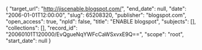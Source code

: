 {
  "target_url": "http://jiscenable.blogspot.com/", 
  "end_date": null, 
  "date": "2006-01-01T12:00:00", 
  "slug": 65208320, 
  "publisher": "blogspot.com", 
  "open_access": true, 
  "npld": false, 
  "title": "ENABLE blogspot", 
  "subjects": [], 
  "collections": [], 
  "record_id": "20060101T120000/EvQgueNqYWFcCaWSxvxE9Q==", 
  "scope": "root", 
  "start_date": null
}

